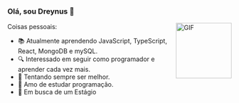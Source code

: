### Olá, sou Dreynus 👋

<img align="right" alt="GIF" height="125px" src="https://media2.giphy.com/media/v1.Y2lkPTc5MGI3NjExZTkyZmE1MWI4NWM4NmI0ZDE5N2NlOGExNGY1MzU1NzNiMzE4ZTg4ZCZlcD12MV9pbnRlcm5hbF9naWZzX2dpZklkJmN0PXRz/hS42TuYYnANLFR9IRQ/giphy.webp" />

Coisas pessoais:

- 📚 Atualmente aprendendo JavaScript, TypeScript, React, MongoDB e mySQL.
- 🔍 Interessado em seguir como programador e aprender cada vez mais.
- 🚀 Tentando sempre ser melhor.
- 🌌 Amo de estudar programação.
- 📝 Em busca de um Estágio